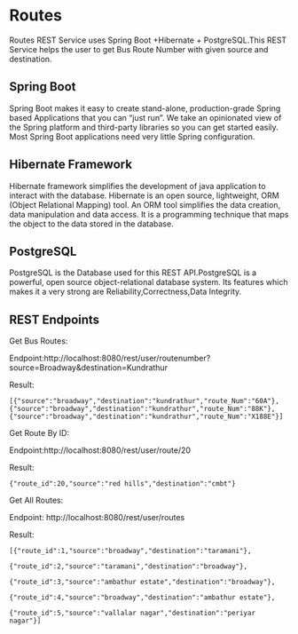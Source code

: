 # Routes

Routes REST Service uses Spring Boot +Hibernate + PostgreSQL.This REST Service helps the user to get Bus Route Number 
with given source and destination.

Spring Boot
-------------

Spring Boot makes it easy to create stand-alone, production-grade Spring based Applications that you can “just run”. 
We take an opinionated view of the Spring platform and third-party libraries so you can get started easily.
Most Spring Boot applications need very little Spring configuration.

Hibernate Framework
--------------------

Hibernate framework simplifies the development of java application to interact with the database. 
Hibernate is an open source, lightweight, ORM (Object Relational Mapping) tool.
An ORM tool simplifies the data creation, data manipulation and data access. 
It is a programming technique that maps the object to the data stored in the database.

PostgreSQL
-----------
PostgreSQL is the Database used for this REST API.PostgreSQL is a powerful, open source object-relational database system. 
Its features which makes it a very strong are Reliability,Correctness,Data Integrity.

REST Endpoints
----------------

Get Bus Routes:

Endpoint:http://localhost:8080/rest/user/routenumber?source=Broadway&destination=Kundrathur

Result:

	[{"source":"broadway","destination":"kundrathur","route_Num":"60A"},
	{"source":"broadway","destination":"kundrathur","route_Num":"88K"},
	{"source":"broadway","destination":"kundrathur","route_Num":"X188E"}]

Get Route By ID:

Endpoint:http://localhost:8080/rest/user/route/20

Result:

	{"route_id":20,"source":"red hills","destination":"cmbt"}


Get All Routes:

Endpoint: http://localhost:8080/rest/user/routes 

Result:

	
	[{"route_id":1,"source":"broadway","destination":"taramani"},
	
	{"route_id":2,"source":"taramani","destination":"broadway"},
	
	{"route_id":3,"source":"ambathur estate","destination":"broadway"},
	
	{"route_id":4,"source":"broadway","destination":"ambathur estate"},
	
	{"route_id":5,"source":"vallalar nagar","destination":"periyar nagar"}]
